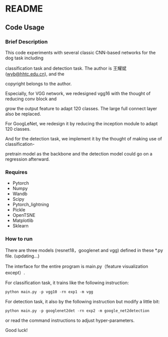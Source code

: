 # README

## Code Usage

### Brief Description

This code experiments with several classic CNN-based networks for the dog task including

classification task and detection task. The author is 王耀斌 (wyb@hhtc.edu.cn), and the

copyright belongs to the author.

Especially, for VGG network, we redesigned vgg16 with the thought of reducing conv block and

grow the output feature to adapt 120 classes. The large full connect layer also be replaced.

For GoogLeNet, we redesign it by reducing the inception module to adapt 120 classes.

And for the detection task, we implement it by the thought of making use of classification-

pretrain model as the backbone and the detection model could go on a regression afterward.

### Requires

<ul>
    <li>Pytorch</li>
    <li>Numpy</li>
    <li>Wandb</li>
    <li>Scipy</li>
    <li>Pytorch_lightning</li>
    <li>Pickle</li>
    <li>OpenTSNE</li>
    <li>Matplotlib</li>
    <li>Sklearn</li>
</ul>

### How to run

There are three models (resnet18，googlenet and vgg) defined in these *.py file. (updating...)

The interface for the entire program is main.py（feature visualization except）.

For classification task, it trains like the following instruction:

```python
python main.py -p vgg10 -rn exp1 -m vgg
```

For detection task, it also by the following instruction but modify a little bit:

```python
python main.py -p googlenet2det -rn exp2 -m google_net2detection
```

or read the command instructions to adjust hyper-parameters.

Good luck!